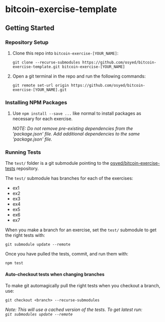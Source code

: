 # bitcoin-exercise-template

## Getting Started

### Repository Setup

1. Clone this repo into `bitcoin-exercise-[YOUR_NAME]`:

	`git clone --recurse-submodules https://github.com/osyed/bitcoin-exercise-template.git bitcoin-exercise-[YOUR_NAME]`

2. Open a git terminal in the repo and run the following commands:

	`git remote set-url origin https://github.com/osyed/bitcoin-exercise-[YOUR_NAME].git`

### Installing NPM Packages

1. Use `npm install --save ...` like normal to install packages as necessary for each exercise.

	*NOTE: Do not remove pre-existing dependencies from the 'package.json' file. Add additional dependencies to the same 'package.json' file.*

### Running Tests

The `test/` folder is a git submodule pointing to the [osyed/bitcoin-exercise-tests](https://github.com/osyed/bitcoin-exercise-tests.git) repository.

The `test/` submodule has branches for each of the exercises:

* ex1
* ex2
* ex3
* ex4
* ex5
* ex6
* ex7

When you make a branch for an exercise, set the `test/` submodule to get the right tests with:

`git submodule update --remote`

Once you have pulled the tests, commit, and run them with:

`npm test`

#### Auto-checkout tests when changing branches

To make git automagically pull the right tests when you checkout a branch, use:

`git checkout <branch> --recurse-submodules`

_Note: This will use a cached version of the tests. To get latest run:  
`git submodules update --remote`_
